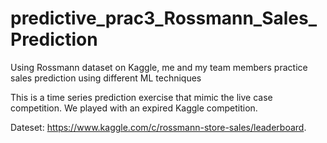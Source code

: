 # predictive_prac3_Rossmann_Sales_Prediction
Using Rossmann dataset on Kaggle, me and my team members practice sales prediction using different ML techniques

This is a time series prediction exercise that mimic the live case competition. We played with an expired Kaggle competition.

Dateset: https://www.kaggle.com/c/rossmann-store-sales/leaderboard.
